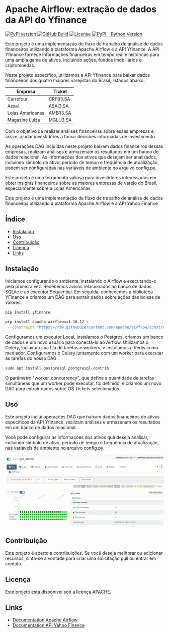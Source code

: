 # Apache Airflow: extração de dados da API do Yfinance  

[![PyPI version](https://badge.fury.io/py/apache-airflow.svg)](https://badge.fury.io/py/apache-airflow)
[![GitHub Build](https://github.com/apache/airflow/workflows/CI%20Build/badge.svg)](https://github.com/apache/airflow/actions)
[![License](http://img.shields.io/:license-Apache%202-blue.svg)](http://www.apache.org/licenses/LICENSE-2.0.txt)
[![PyPI - Python Version](https://img.shields.io/pypi/pyversions/apache-airflow.svg)](https://pypi.org/project/apache-airflow/)

Este projeto é uma implementação de fluxo de trabalho de análise de dados financeiros utilizando a plataforma Apache Airflow e a API Yfinance. A API Yfinance fornece informações financeiras em tempo real e históricas para uma ampla gama de ativos, incluindo ações, fundos imobiliários e criptomoedas.

Neste projeto específico, utilizamos a API Yfinance para baixar dados financeiros dos quatro maiores varejistas do Brasil, listados abaixo:

    
| Empresa      | Ticket         |
| ------------ | -------------- |
| Carrefour    | CRFB3.SA       |
| Assaí        | ASAI3.SA       |
| Lojas Americanas    | AMER3.SA       |
| Magazine Luiza        | MGLU3.SA       |

Com o objetivo de realizar análises financeiras sobre essas empresas e, assim, ajudar investidores a tomar decisões informadas de investimento.

As operações DAG incluídas neste projeto baixam dados financeiros dessas empresas, realizam análises e armazenam os resultados em um banco de dados relacional. As informações dos ativos que desejam ser analisados, incluindo símbolo de ativo, período de tempo e frequência de atualização, podem ser configuradas nas variáveis de ambiente no arquivo config.py.

Este projeto é uma ferramenta valiosa para investidores interessados em obter insights financeiros sobre as maiores empresas de varejo do Brasil, especialmente sobre a Lojas Americanas.

Este projeto é uma implementação de fluxo de trabalho de análise de dados financeiros utilizando a plataforma Apache Airflow e a API Yahoo Finance.

## Índice

- [Instalação](#instalação)
- [Uso](#uso)
- [Contribuição](#contribuição)
- [Licença](#licença)
- [Links](#links)


## Instalação

Iniciamos configurando o ambiente, instalando o Airflow e executando-o pela primeira vez. Recebemos avisos relacionados ao banco de dados SQLite e ao executor Sequential. Em seguida, conhecemos a biblioteca YFinance e criamos um DAG para extrair dados sobre ações das bolsas de valores.

```bash
pip install yfinance
```

```bash
pip install apache-airflow==1.10.12 \
 --constraint "https://raw.githubusercontent.com/apache/airflow/constraints-1.10.12/constraints-3.7.txt"
```

Configuramos um executor Local, instalamos o Postgres, criamos um banco de dados e um novo usuário para conectá-lo ao Airflow. Utilizamos o Celery, incluindo sua fila de tarefas e workers, e instalamos o Redis como mediador. Configuramos o Celery juntamente com um worker para executar as tarefas do nosso DAG.


```bash
sudo apt install postgresql postgresql-contrib
```

O parâmetro "worker_concurrency", que define a quantidade de tarefas simultâneas que um worker pode executar, foi definido, e criamos um novo DAG para extrair dados sobre OS Tickets selecionados.

## Uso

Este projeto inclui operações DAG que baixam dados financeiros de ativos específicos da API Yfinance, realizam análises e armazenam os resultados em um banco de dados relacional.

Você pode configurar as informações dos ativos que deseja analisar, incluindo símbolo de ativo, período de tempo e frequência de atualização, nas variáveis de ambiente no arquivo config.py.

![](img/airflow.pipeline.gif)

## Contribuição

Este projeto é aberto a contribuições. Se você deseja melhorar ou adicionar recursos, sinta-se à vontade para criar uma solicitação pull ou entrar em contato.

## Licença

Este projeto está disponível sob a licença APACHE.

## Links

- [Documentation Apache Airflow](https://airflow.apache.org/docs/stable/)
- [Documentation API Yahoo Finance](https://python-yahoofinance.readthedocs.io/en/latest/)
